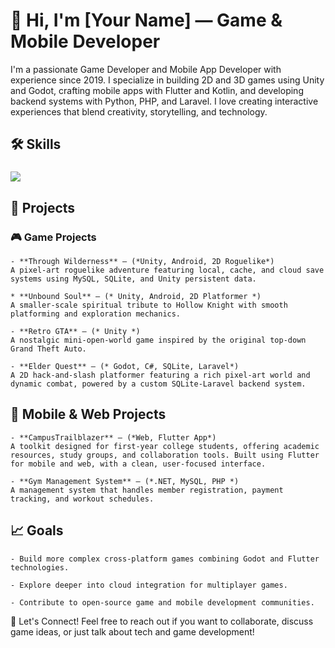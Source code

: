 # 👋 Hi, I'm [Your Name] — Game & Mobile Developer

I'm a passionate Game Developer and Mobile App Developer with experience since 2019. I specialize in building 2D and 3D games using Unity and Godot, crafting mobile apps with Flutter and Kotlin, and developing backend systems with Python, PHP, and Laravel.
I love creating interactive experiences that blend creativity, storytelling, and technology.
## 🛠 Skills
<h3 align="left"> <img src="https://skillicons.dev/icons?i=unity,unreal,flutter,kotlin,swift,androidstudio,react,nextjs,tailwind,nodejs,express,php,python,mysql,sqlite,cpp,typescript,javascript,postman,fsharp" /> </h3>


## 🚀 Projects
### 🎮 Game Projects

    - **Through Wilderness** — (*Unity, Android, 2D Roguelike*)
    A pixel-art roguelike adventure featuring local, cache, and cloud save systems using MySQL, SQLite, and Unity persistent data.

    * **Unbound Soul** — (* Unity, Android, 2D Platformer *)
    A smaller-scale spiritual tribute to Hollow Knight with smooth platforming and exploration mechanics.

    - **Retro GTA** — (* Unity *)
    A nostalgic mini-open-world game inspired by the original top-down Grand Theft Auto.

    - **Elder Quest** — (* Godot, C#, SQLite, Laravel*)
    A 2D hack-and-slash platformer featuring a rich pixel-art world and dynamic combat, powered by a custom SQLite-Laravel backend system.

## 📱 Mobile & Web Projects

    - **CampusTrailblazer** — (*Web, Flutter App*)
    A toolkit designed for first-year college students, offering academic resources, study groups, and collaboration tools. Built using Flutter for mobile and web, with a clean, user-focused interface.

    - **Gym Management System** — (*.NET, MySQL, PHP *)
    A management system that handles member registration, payment tracking, and workout schedules.

## 📈 Goals

    - Build more complex cross-platform games combining Godot and Flutter technologies.

    - Explore deeper into cloud integration for multiplayer games.

    - Contribute to open-source game and mobile development communities.

🌟 Let's Connect!
Feel free to reach out if you want to collaborate, discuss game ideas, or just talk about tech and game development!
